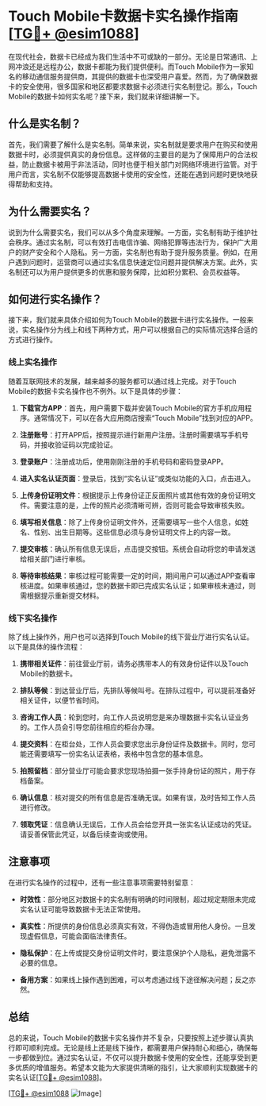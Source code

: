 # Touch Mobile卡数据卡实名操作指南[[TG💪+ @esim1088](https://t.me/s/esim1088)]

在现代社会，数据卡已经成为我们生活中不可或缺的一部分。无论是日常通讯、上网冲浪还是远程办公，数据卡都能为我们提供便利。而Touch Mobile作为一家知名的移动通信服务提供商，其提供的数据卡也深受用户喜爱。然而，为了确保数据卡的安全使用，很多国家和地区都要求数据卡必须进行实名制登记。那么，Touch Mobile的数据卡如何实名呢？接下来，我们就来详细讲解一下。

## 什么是实名制？

首先，我们需要了解什么是实名制。简单来说，实名制就是要求用户在购买和使用数据卡时，必须提供真实的身份信息。这样做的主要目的是为了保障用户的合法权益，防止数据卡被用于非法活动，同时也便于相关部门对网络环境进行监管。对于用户而言，实名制不仅能够提高数据卡使用的安全性，还能在遇到问题时更快地获得帮助和支持。

## 为什么需要实名？

说到为什么需要实名，我们可以从多个角度来理解。一方面，实名制有助于维护社会秩序。通过实名制，可以有效打击电信诈骗、网络犯罪等违法行为，保护广大用户的财产安全和个人隐私。另一方面，实名制也有助于提升服务质量。例如，在用户遇到问题时，运营商可以通过实名信息快速定位问题并提供解决方案。此外，实名制还可以为用户提供更多的优惠和服务保障，比如积分累积、会员权益等。

## 如何进行实名操作？

接下来，我们就来具体介绍如何为Touch Mobile的数据卡进行实名操作。一般来说，实名操作分为线上和线下两种方式，用户可以根据自己的实际情况选择合适的方式进行操作。

### 线上实名操作

随着互联网技术的发展，越来越多的服务都可以通过线上完成。对于Touch Mobile的数据卡实名操作也不例外。以下是具体的步骤：

1. **下载官方APP**：首先，用户需要下载并安装Touch Mobile的官方手机应用程序。通常情况下，可以在各大应用商店搜索“Touch Mobile”找到对应的APP。

2. **注册账号**：打开APP后，按照提示进行新用户注册。注册时需要填写手机号码，并接收验证码以完成验证。

3. **登录账户**：注册成功后，使用刚刚注册的手机号码和密码登录APP。

4. **进入实名认证页面**：登录后，找到“实名认证”或类似功能的入口，点击进入。

5. **上传身份证明文件**：根据提示上传身份证正反面照片或其他有效的身份证明文件。需要注意的是，上传的照片必须清晰可辨，否则可能会导致审核失败。

6. **填写相关信息**：除了上传身份证明文件外，还需要填写一些个人信息，如姓名、性别、出生日期等。这些信息必须与身份证明文件上的内容一致。

7. **提交审核**：确认所有信息无误后，点击提交按钮。系统会自动将您的申请发送给相关部门进行审核。

8. **等待审核结果**：审核过程可能需要一定的时间，期间用户可以通过APP查看审核进度。如果审核通过，您的数据卡即已完成实名认证；如果审核未通过，则需根据提示重新提交材料。

### 线下实名操作

除了线上操作外，用户也可以选择到Touch Mobile的线下营业厅进行实名认证。以下是具体的操作流程：

1. **携带相关证件**：前往营业厅前，请务必携带本人的有效身份证件以及Touch Mobile的数据卡。

2. **排队等候**：到达营业厅后，先排队等候叫号。在排队过程中，可以提前准备好相关证件，以便节省时间。

3. **咨询工作人员**：轮到您时，向工作人员说明您是来办理数据卡实名认证业务的。工作人员会引导您前往相应的柜台办理。

4. **提交资料**：在柜台处，工作人员会要求您出示身份证件及数据卡。同时，您可能还需要填写一份实名认证表格，表格中包含您的基本信息。

5. **拍照留档**：部分营业厅可能会要求您现场拍摄一张手持身份证的照片，用于存档备案。

6. **确认信息**：核对提交的所有信息是否准确无误。如果有误，及时告知工作人员进行修改。

7. **领取凭证**：信息确认无误后，工作人员会给您开具一张实名认证成功的凭证。请妥善保管此凭证，以备后续查询或使用。

## 注意事项

在进行实名操作的过程中，还有一些注意事项需要特别留意：

- **时效性**：部分地区对数据卡的实名制有明确的时间限制，超过规定期限未完成实名认证可能导致数据卡无法正常使用。
  
- **真实性**：所提供的身份信息必须真实有效，不得伪造或冒用他人身份。一旦发现虚假信息，可能会面临法律责任。

- **隐私保护**：在上传或提交身份证明文件时，要注意保护个人隐私，避免泄露不必要的信息。

- **备用方案**：如果线上操作遇到困难，可以考虑通过线下途径解决问题；反之亦然。

## 总结

总的来说，Touch Mobile的数据卡实名操作并不复杂，只要按照上述步骤认真执行即可顺利完成。无论是线上还是线下操作，都需要用户保持耐心和细心，确保每一步都做到位。通过实名认证，不仅可以提升数据卡使用的安全性，还能享受到更多优质的增值服务。希望本文能为大家提供清晰的指引，让大家顺利实现数据卡的实名认证[[TG💪+ @esim1088](https://t.me/s/esim1088)]。

[[TG💪+ @esim1088](https://t.me/s/esim1088) ![Image](https://i.postimg.cc/4NQfJmqS/Snipaste-2025-05-13-00-14-12.png)]